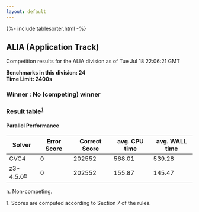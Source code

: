```yaml
---
layout: default
---
```

{%- include tablesorter.html -%}

##  ALIA (Application Track)

Competition results for the ALIA division as of Tue Jul 18 22:06:21 GMT

**Benchmarks in this division: 24**
<br/>
**Time Limit: 2400s**


###  Winner : No (competing) winner 

### Result table<sup><a href="#fn1">1</a></sup>

#### Parallel Performance
<table id="parallel" class="result sorted">
<thead>
<tr>
<th class="center">Solver</th>
<th class="center">Error Score</th>
<th class="center">Correct Score</th>
<th class="center">avg. CPU time </th>
<th class="center">avg. WALL time </th>
</tr>
</thead>
<tr>
<td>CVC4</td>
<td class="right">0</td>
<td class="right">202552</td>
<td class="right">568.01</td>
<td class="right">539.28</td>
</tr>
<tr>
<td>z3-4.5.0<SUP><a href="#fn">n</a></SUP>
</td>
<td class="right">0</td>
<td class="right">202552</td>
<td class="right">155.87</td>
<td class="right">145.47</td>
</tr>
</table>
<span id="fn"> n. Non-competing.</span>

<span id="fn1"> 1. Scores are computed according to Section 7 of the rules.</span>


